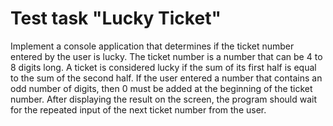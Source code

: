# Test task "Lucky Ticket"
Implement a console application that determines if the ticket number entered by the user is lucky.
The ticket number is a number that can be 4 to 8 digits long.
A ticket is considered lucky if the sum of its first half is equal to the sum of the second half.
If the user entered a number that contains an odd number of digits, then 0 must be added at the beginning
of the ticket number.
After displaying the result on the screen, the program should wait for the repeated input of the next ticket
number from the user.
